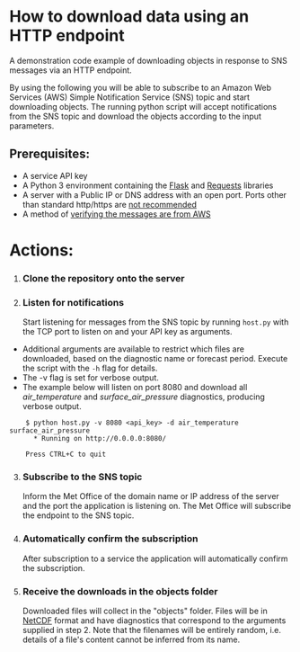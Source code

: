 # How to download data using an HTTP endpoint
A demonstration code example of downloading objects in response to SNS messages via an HTTP endpoint.

By using the following you will be able to subscribe to an Amazon Web Services (AWS) Simple Notification Service (SNS) topic and start downloading objects.
The running python script will accept notifications from the SNS topic and download the objects according to the input parameters.


## Prerequisites:

  * A service API key
  * A Python 3 environment containing the [Flask](http://flask.pocoo.org/docs/0.12/ "Flask library") and [Requests](http://docs.python-requests.org/en/master/ "Requests library") libraries
  * A server with a Public IP or DNS address with an open port. Ports other than standard http/https are [not recommended](https://aws.amazon.com/sns/faqs/ "AWS documentation")
  * A method of [verifying the messages are from AWS](http://docs.aws.amazon.com/sns/latest/dg/SendMessageToHttp.verify.signature.html "AWS documentation")

# Actions:
1. ### Clone the repository onto the server

2. ### Listen for notifications
   Start listening for messages from the SNS topic by running `host.py`
   with the TCP port to listen on and your API key as arguments.

  * Additional arguments are available to restrict which files are
    downloaded, based on the diagnostic name or forecast period.
    Execute the script with the `-h` flag for details.
  * The -v flag is set for verbose output.
  * The example below will listen on port 8080 and download all
    *air_temperature* and *surface_air_pressure* diagnostics, producing
    verbose output.
````
    $ python host.py -v 8080 <api_key> -d air_temperature surface_air_pressure
      * Running on http://0.0.0.0:8080/

    Press CTRL+C to quit
````

3. ### Subscribe to the SNS topic
   Inform the Met Office of the domain name or IP address of the server and the port the application is listening on. The Met Office will subscribe the endpoint to the SNS topic.

4. ### Automatically confirm the subscription
   After subscription to a service the application will automatically confirm the subscription.

5. ### Receive the downloads in the objects folder
   Downloaded files will collect in the "objects" folder.
   Files will be in [NetCDF](http://www.unidata.ucar.edu/software/netcdf/docs/netcdf_introduction.html "UCAR Netcdf documentation")  format and have diagnostics that correspond to the arguments supplied in step 2.  Note that the filenames will be entirely random, i.e. details of a file's content cannot be inferred from its name.
